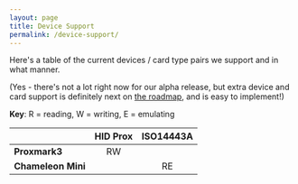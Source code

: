 ```yaml
---
layout: page
title: Device Support
permalink: /device-support/
---
```


Here's a table of the current devices / card type pairs we support and in what manner.

(Yes - there's not a lot right now for our alpha release, but extra device and card support is definitely next on [the roadmap](/development/#roadmap), and is easy to implement!)

**Key**: R = reading, W = writing, E = emulating

|                    | HID Prox | ISO14443A |
|--------------------|:--------:|:---------:|
| **Proxmark3**      | RW       |           |
| **Chameleon Mini** |          | RE        |
